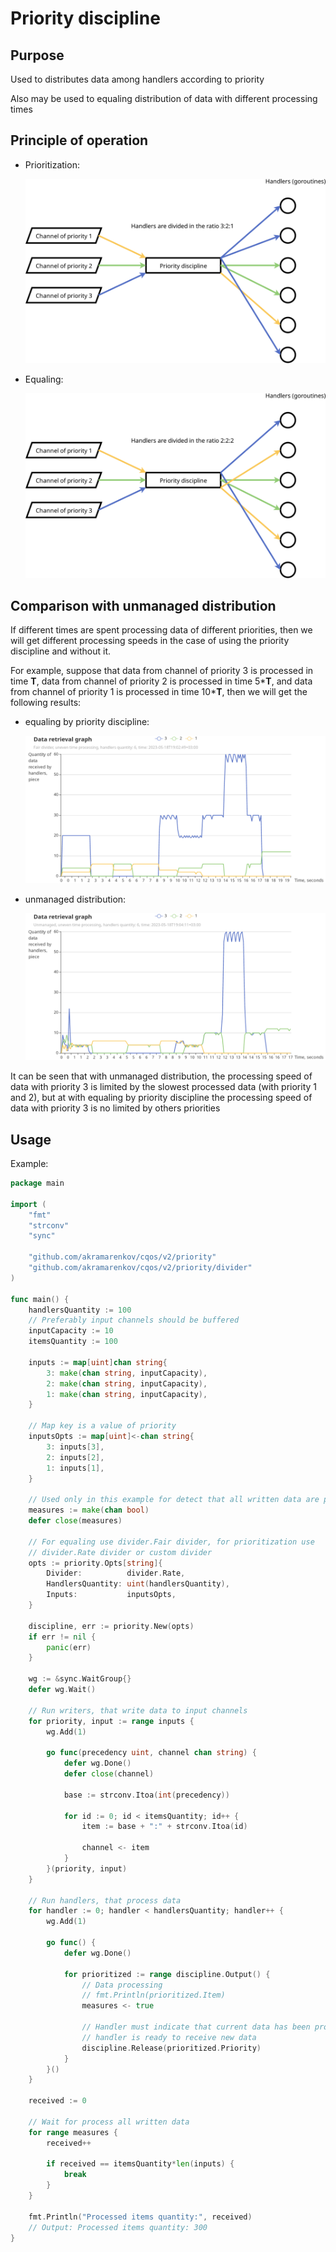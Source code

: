 # Priority discipline

## Purpose

Used to distributes data among handlers according to priority

Also may be used to equaling distribution of data with different processing times

## Principle of operation

* Prioritization:

  ![Principle of operation, prioritization](./doc/operation-principle-321.svg)

* Equaling:

  ![Principle of operation, equaling](./doc/operation-principle-222.svg)

## Comparison with unmanaged distribution

If different times are spent processing data of different priorities, then we will get different processing speeds in the case of using the priority discipline and without it.

For example, suppose that data from channel of priority 3 is processed in time **T**, data from channel of priority 2 is processed in time 5\***T**, and data from channel of priority 1 is processed in time 10\***T**, then we will get the following results:

* equaling by priority discipline:

  ![Equaling by priority discipline](./doc/different-processing-time-equaling.png)

* unmanaged distribution:

  ![Unmanaged distribution](./doc/different-processing-time-unmanagement.png)

It can be seen that with unmanaged distribution, the processing speed of data with priority 3 is limited by the slowest processed data (with priority 1 and 2), but at with equaling by priority discipline the processing speed of data with priority 3 is no limited by others priorities

## Usage

Example:

```go
package main

import (
    "fmt"
    "strconv"
    "sync"

    "github.com/akramarenkov/cqos/v2/priority"
    "github.com/akramarenkov/cqos/v2/priority/divider"
)

func main() {
    handlersQuantity := 100
    // Preferably input channels should be buffered
    inputCapacity := 10
    itemsQuantity := 100

    inputs := map[uint]chan string{
        3: make(chan string, inputCapacity),
        2: make(chan string, inputCapacity),
        1: make(chan string, inputCapacity),
    }

    // Map key is a value of priority
    inputsOpts := map[uint]<-chan string{
        3: inputs[3],
        2: inputs[2],
        1: inputs[1],
    }

    // Used only in this example for detect that all written data are processed
    measures := make(chan bool)
    defer close(measures)

    // For equaling use divider.Fair divider, for prioritization use
    // divider.Rate divider or custom divider
    opts := priority.Opts[string]{
        Divider:          divider.Rate,
        HandlersQuantity: uint(handlersQuantity),
        Inputs:           inputsOpts,
    }

    discipline, err := priority.New(opts)
    if err != nil {
        panic(err)
    }

    wg := &sync.WaitGroup{}
    defer wg.Wait()

    // Run writers, that write data to input channels
    for priority, input := range inputs {
        wg.Add(1)

        go func(precedency uint, channel chan string) {
            defer wg.Done()
            defer close(channel)

            base := strconv.Itoa(int(precedency))

            for id := 0; id < itemsQuantity; id++ {
                item := base + ":" + strconv.Itoa(id)

                channel <- item
            }
        }(priority, input)
    }

    // Run handlers, that process data
    for handler := 0; handler < handlersQuantity; handler++ {
        wg.Add(1)

        go func() {
            defer wg.Done()

            for prioritized := range discipline.Output() {
                // Data processing
                // fmt.Println(prioritized.Item)
                measures <- true

                // Handler must indicate that current data has been processed and
                // handler is ready to receive new data
                discipline.Release(prioritized.Priority)
            }
        }()
    }

    received := 0

    // Wait for process all written data
    for range measures {
        received++

        if received == itemsQuantity*len(inputs) {
            break
        }
    }

    fmt.Println("Processed items quantity:", received)
    // Output: Processed items quantity: 300
}
```
